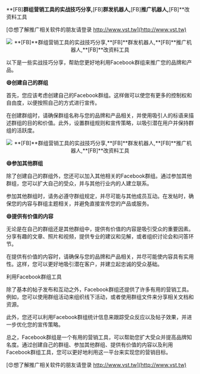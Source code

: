 **[FB]**群组营销工具的实战技巧分享,**[FB]**群发机器人,**[FB]**推广机器人,**[FB]**改资料工具

[😍想了解推广相关软件的朋友请登录 http://www.vst.tw](http://www.vst.tw)

 <center><img src="https://vst.tw/MP4/tuiguang/png/7.png" alt="**[FB]**群组营销工具的实战技巧分享,**[FB]**群发机器人,**[FB]**推广机器人,**[FB]**改资料工具"></center>

以下是一些实战技巧分享，帮助您更好地利用Facebook群组来推广您的品牌和产品。

**😄创建自己的群组**

首先，您应该考虑创建自己的Facebook群组。这样做可以使您有更多的控制权和自由度，以便按照自己的方式进行宣传。

在创建群组时，请确保群组名称与您的品牌和产品相关，并使用吸引人的标语来描述群组的目的和价值。此外，设置群组规则和宣传策略，以吸引潜在用户并保持群组的活跃度。

 <center><img src="https://vst.tw/MP4/tuiguang/png/2.png" alt="**[FB]**群组营销工具的实战技巧分享,**[FB]**群发机器人,**[FB]**推广机器人,**[FB]**改资料工具"></center>

**😄参加其他群组**

除了创建自己的群组外，您还可以加入其他相关的Facebook群组。通过参加其他群组，您可以扩大自己的受众，并与其他行业内的人建立联系。

参加其他群组时，请务必遵守群组规定，并尽可能与其他成员互动。在发帖时，确保您的内容与群组主题相关，并避免直接宣传您的产品或服务。

**😄提供有价值的内容**

无论是在自己的群组还是其他群组中，提供有价值的内容是吸引受众的重要因素。分享有趣的文章、照片和视频，提供专业的建议和见解，或者组织讨论会和问答环节。

在提供有价值的内容时，请确保与您的品牌和产品相关，并尽可能使内容具有实用性。这样，您可以更好地吸引潜在客户，并建立起忠诚的受众基础。

利用Facebook群组工具

除了基本的帖子发布和互动之外，Facebook群组还提供了许多有用的营销工具。例如，您可以使用群组活动来组织线下活动，或者使用群组文件来分享相关文档和资源。

此外，您还可以利用Facebook群组统计信息来跟踪受众反应以及帖子效果，并进一步优化您的宣传策略。

总之，Facebook群组是一个有用的营销工具，可以帮助您扩大受众并提高品牌知名度。通过创建自己的群组、参加其他群组、提供有价值的内容以及利用Facebook群组工具，您可以更好地利用这一平台来实现您的营销目标。

[😍想了解推广相关软件的朋友请登录 http://www.vst.tw](http://www.vst.tw)



